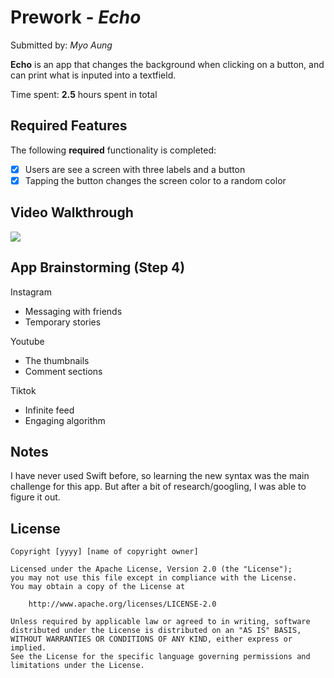 # Prework - *Echo*

Submitted by: *Myo Aung*

**Echo** is an app that changes the background when clicking on a button, and can print what is inputed into a textfield.

Time spent: **2.5** hours spent in total

## Required Features

The following **required** functionality is completed:

- [x] Users are see a screen with three labels and a button
- [x] Tapping the button changes the screen color to a random color
 
## Video Walkthrough

<div>
    <a href="https://www.loom.com/share/af492680936747cd83174685d0e10e22">
    </a>
    <a href="https://www.loom.com/share/af492680936747cd83174685d0e10e22">
      <img style="max-width:300px;" src="https://cdn.loom.com/sessions/thumbnails/af492680936747cd83174685d0e10e22-cb32c2e6e9e3497b-full-play.gif">
    </a>
  </div>

## App Brainstorming (Step 4)
Instagram
 - Messaging with friends
 - Temporary stories

Youtube
 - The thumbnails
 - Comment sections

Tiktok
 - Infinite feed
 - Engaging algorithm

## Notes

I have never used Swift before, so learning the new syntax was the main challenge for this app. But after a bit of research/googling, I was able to figure it out.

## License

    Copyright [yyyy] [name of copyright owner]

    Licensed under the Apache License, Version 2.0 (the "License");
    you may not use this file except in compliance with the License.
    You may obtain a copy of the License at

        http://www.apache.org/licenses/LICENSE-2.0

    Unless required by applicable law or agreed to in writing, software
    distributed under the License is distributed on an "AS IS" BASIS,
    WITHOUT WARRANTIES OR CONDITIONS OF ANY KIND, either express or implied.
    See the License for the specific language governing permissions and
    limitations under the License.
